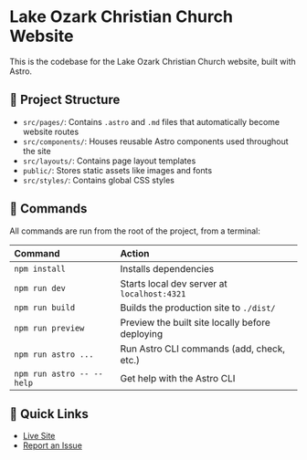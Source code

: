 # Lake Ozark Christian Church Website

This is the codebase for the Lake Ozark Christian Church website, built with Astro.

## 📁 Project Structure

- `src/pages/`: Contains `.astro` and `.md` files that automatically become website routes
- `src/components/`: Houses reusable Astro components used throughout the site
- `src/layouts/`: Contains page layout templates
- `public/`: Stores static assets like images and fonts
- `src/styles/`: Contains global CSS styles

## 🧞 Commands

All commands are run from the root of the project, from a terminal:

| Command                   | Action                                           |
| :------------------------ | :----------------------------------------------- |
| `npm install`             | Installs dependencies                            |
| `npm run dev`             | Starts local dev server at `localhost:4321`      |
| `npm run build`           | Builds the production site to `./dist/`          |
| `npm run preview`         | Preview the built site locally before deploying  |
| `npm run astro ...`       | Run Astro CLI commands (add, check, etc.)       |
| `npm run astro -- --help` | Get help with the Astro CLI                     |

## 🔗 Quick Links

- [Live Site](https://lakeozarkdisciples.org)
- [Report an Issue](https://lakeozarkdisciples.org/report)

